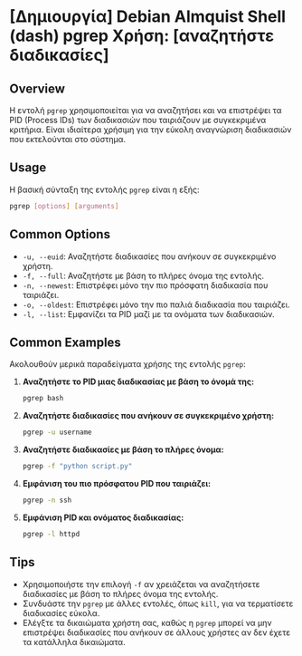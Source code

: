 # [Δημιουργία] Debian Almquist Shell (dash) pgrep Χρήση: [αναζητήστε διαδικασίες]

## Overview
Η εντολή `pgrep` χρησιμοποιείται για να αναζητήσει και να επιστρέψει τα PID (Process IDs) των διαδικασιών που ταιριάζουν με συγκεκριμένα κριτήρια. Είναι ιδιαίτερα χρήσιμη για την εύκολη αναγνώριση διαδικασιών που εκτελούνται στο σύστημα.

## Usage
Η βασική σύνταξη της εντολής `pgrep` είναι η εξής:

```bash
pgrep [options] [arguments]
```

## Common Options
- `-u, --euid`: Αναζητήστε διαδικασίες που ανήκουν σε συγκεκριμένο χρήστη.
- `-f, --full`: Αναζητήστε με βάση το πλήρες όνομα της εντολής.
- `-n, --newest`: Επιστρέφει μόνο την πιο πρόσφατη διαδικασία που ταιριάζει.
- `-o, --oldest`: Επιστρέφει μόνο την πιο παλιά διαδικασία που ταιριάζει.
- `-l, --list`: Εμφανίζει τα PID μαζί με τα ονόματα των διαδικασιών.

## Common Examples
Ακολουθούν μερικά παραδείγματα χρήσης της εντολής `pgrep`:

1. **Αναζητήστε το PID μιας διαδικασίας με βάση το όνομά της:**
   ```bash
   pgrep bash
   ```

2. **Αναζητήστε διαδικασίες που ανήκουν σε συγκεκριμένο χρήστη:**
   ```bash
   pgrep -u username
   ```

3. **Αναζητήστε διαδικασίες με βάση το πλήρες όνομα:**
   ```bash
   pgrep -f "python script.py"
   ```

4. **Εμφάνιση του πιο πρόσφατου PID που ταιριάζει:**
   ```bash
   pgrep -n ssh
   ```

5. **Εμφάνιση PID και ονόματος διαδικασίας:**
   ```bash
   pgrep -l httpd
   ```

## Tips
- Χρησιμοποιήστε την επιλογή `-f` αν χρειάζεται να αναζητήσετε διαδικασίες με βάση το πλήρες όνομα της εντολής.
- Συνδυάστε την `pgrep` με άλλες εντολές, όπως `kill`, για να τερματίσετε διαδικασίες εύκολα.
- Ελέγξτε τα δικαιώματα χρήστη σας, καθώς η `pgrep` μπορεί να μην επιστρέψει διαδικασίες που ανήκουν σε άλλους χρήστες αν δεν έχετε τα κατάλληλα δικαιώματα.